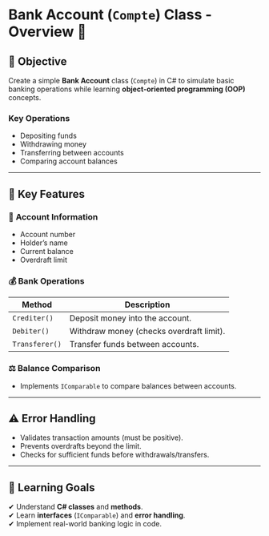 ﻿# Bank Account (`Compte`) Class - Overview 🏦  

## 🚀 **Objective**  
Create a simple **Bank Account** class (`Compte`) in C# to simulate basic banking operations while learning **object-oriented programming (OOP)** concepts.  

### **Key Operations**  
- Depositing funds  
- Withdrawing money  
- Transferring between accounts  
- Comparing account balances  

---

## 🔑 **Key Features**  

### 📝 **Account Information**  
- Account number  
- Holder’s name  
- Current balance  
- Overdraft limit  

### 💰 **Bank Operations**  
| Method            | Description |  
|-------------------|-------------|  
| `Crediter()`      | Deposit money into the account. |  
| `Debiter()`       | Withdraw money (checks overdraft limit). |  
| `Transferer()`    | Transfer funds between accounts. |  

### ⚖️ **Balance Comparison**  
- Implements `IComparable` to compare balances between accounts.  

---

## ⚠️ **Error Handling**  
- Validates transaction amounts (must be positive).  
- Prevents overdrafts beyond the limit.  
- Checks for sufficient funds before withdrawals/transfers.  

---

## 🎯 **Learning Goals**  
✔ Understand **C# classes** and **methods**.  
✔ Learn **interfaces** (`IComparable`) and **error handling**.  
✔ Implement real-world banking logic in code.  